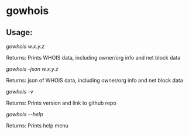 # gowhois

Usage: 
------------------------
*gowhois w.x.y.z*

Returns: Prints WHOIS data, including owner/org info and net block data

*gowhois -json w.x.y.z*

Returns: json of WHOIS data, including owner/org info and net block data

*gowhois -v*

Returns: Prints version and link to github repo

*gowhois --help*

Returns: Prints help menu


